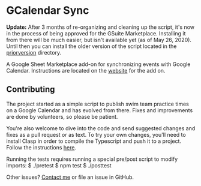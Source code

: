 # GCalendar Sync

**Update:** After 3 months of re-organizing and cleaning up the script, it's now in the process
of being approved for the GSuite Marketplace. Installing it from there will be much easier,
but isn't available yet (as of May 26, 2020). Until then you can install the older version of the
script located in the [priorversion](./priorversion) directory.

A Google Sheet Marketplace add-on for synchronizing events with Google Calendar. Instructions are located
on the [website](http://www.ballardsoftwarefoundry.com/gcalendarsync.html) for the add on.

## Contributing

The project started as a simple script to publish swim team practice times on a Google Calendar
and has evolved from there. Fixes and improvements are done by volunteers, so please be patient.

You're also welcome to dive into the code and send suggested changes and fixes as a pull request
or as text. To try your own changes, you'll need to install Clasp in order to compile the Typescript
and push it to a project. Follow the instructions
[here](https://developers.google.com/apps-script/guides/typescript).

Running the tests requires running a special pre/post script to modify imports:
    $ ./pretest
    $ npm test
    $ ./posttest

Other issues? [Contact me](http://www.ballardsoftwarefoundry.com/gcalendarsync.html) or file an
issue in GitHub.
